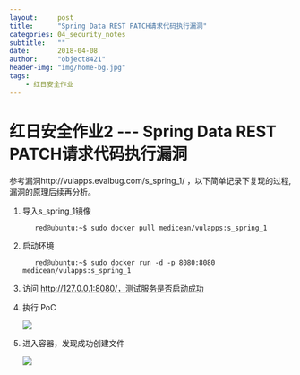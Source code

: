 ```yaml
---
layout:     post
title:      "Spring Data REST PATCH请求代码执行漏洞"
categories: 04_security_notes
subtitle:   ""
date:       2018-04-08
author:     "object8421"
header-img: "img/home-bg.jpg"
tags:
    - 红日安全作业
---
```


红日安全作业2 --- Spring Data REST PATCH请求代码执行漏洞
===

参考漏洞http://vulapps.evalbug.com/s_spring_1/ ，以下简单记录下复现的过程, 漏洞的原理后续再分析。

1. 导入s_spring_1镜像
    
		  red@ubuntu:~$ sudo docker pull medicean/vulapps:s_spring_1
    
2. 启动环境

		  red@ubuntu:~$ sudo docker run -d -p 8080:8080 medicean/vulapps:s_spring_1
    
3. 访问 http://127.0.0.1:8080/，测试服务是否启动成功 

4. 执行 PoC 

   <img src="http://123.207.1.187:4000/img/04_security_notes/spring_data/post_person.png" />
5. 进入容器，发现成功创建文件

   <img src="http://123.207.1.187:4000/img/04_security_notes/spring_data/show_vlun.png" />
